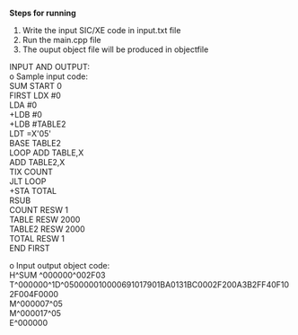 **Steps for running**
1. Write the input SIC/XE code in input.txt file
2. Run the main.cpp file
3. The ouput object file will be produced in objectfile

 INPUT AND OUTPUT:  
o Sample input code:  
SUM     START  0  
FIRST   LDX    #0  
        LDA    #0  
        +LDB   #0  
        +LDB   #TABLE2  
        LDT     =X'05'  
        BASE   TABLE2  
LOOP    ADD    TABLE,X  
        ADD    TABLE2,X  
        TIX    COUNT  
        JLT    LOOP  
        +STA   TOTAL  
        RSUB  
COUNT   RESW   1  
TABLE   RESW   2000  
TABLE2  RESW   2000  
TOTAL   RESW   1  
        END    FIRST  
  
o Input output object code:  
H^SUM   ^000000^002F03  
T^000000^1D^050000010000691017901BA0131BC0002F200A3B2FF40F102F004F0000  
M^000007^05  
M^000017^05  
E^000000  
